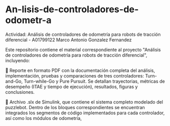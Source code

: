 # An-lisis-de-controladores-de-odometr-a
Actividad: Análisis de controladores de odometría para robots de tracción diferencial - A01799122
Marco Antonio Gonzalez Fernandez

Este repositorio contiene el material correspondiente al proyecto "Análisis de controladores de odometría para robots de tracción diferencial", incluyendo:

📄 Reporte en formato PDF con la documentación completa del análisis, implementación, pruebas y comparaciones de tres controladores: Turn-and-Go, Turn-while-Go y Pure Pursuit. Se detallan trayectorias, métricas de desempeño (ITAE y tiempo de ejecución), resultados, figuras y conclusiones.

🔧 Archivo .slx de Simulink, que contiene el sistema completo modelado del puzzlebot. Dentro de los bloques correspondientes se encuentran integrados los segmentos de código implementados para cada controlador, así como los módulos de odometría,
